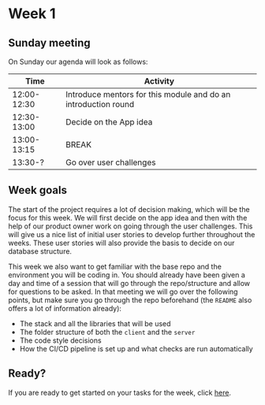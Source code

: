 # Week 1

## Sunday meeting

On Sunday our agenda will look as follows:

| Time        | Activity                                                       |
| ----------- | -------------------------------------------------------------- |
| 12:00-12:30 | Introduce mentors for this module and do an introduction round |
| 12:30-13:00 | Decide on the App idea                                         |
| 13:00-13:15 | BREAK                                                          |
| 13:30-?     | Go over user challenges                                        |

## Week goals

The start of the project requires a lot of decision making, which will be the focus for this week. We will first decide on the app idea and then with the help of our product owner work on going through the user challenges. This will give us a nice list of initial user stories to develop further throughout the weeks. These user stories will also provide the basis to decide on our database structure.

This week we also want to get familiar with the base repo and the environment you will be coding in. You should already have been given a day and time of a session that will go through the repo/structure and allow for questions to be asked. In that meeting we will go over the following points, but make sure you go through the repo beforehand (the `README` also offers a lot of information already):

- The stack and all the libraries that will be used
- The folder structure of both the `client` and the `server`
- The code style decisions
- How the CI/CD pipeline is set up and what checks are run automatically

## Ready?

If you are ready to get started on your tasks for the week, click [here](./MAKEME.md).
